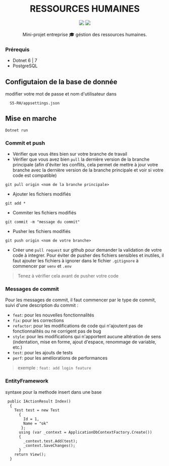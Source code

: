 <div align="center">
<h1> RESSOURCES HUMAINES </h1>
<img src="https://laboiteaoutilsdesrh.com/wp-content/uploads/2022/05/metier-ressource-humaine--840x473.png">
<img src="https://badgen.net/badge/status/development/green" >
<br> <br>
Mini-projet entreprise 🎓 géstion des ressources humaines.
</div>

### Prérequis

- Dotnet 6 | 7
- PostgreSQL

## Configutaion de la base de donnée

modifier votre mot de passe et nom d'utilisateur dans

```
  S5-RH/appsettings.json
```
## Mise en marche
```
Dotnet run
```
### Commit et push

- Vérifier que vous êtes bien sur votre branche de travail
- Vérifier que vous avez bien `pull` la dernière version de la branche principale (afin d'éviter les conflits,
  cela permet de mettre à jour votre branche avec la dernière version de la branche principale et voir si votre code est
  compatible)
```
git pull origin <nom de la branche principale>
```
- Ajouter les fichiers modifiés
```
git add *
```
- Commiter les fichiers modifiés
```
git commit -m "message du commit"
```
- Pusher les fichiers modifiés
```
git push origin <nom de votre branche>
```
- Créer une `pull request` sur github pour demander la validation de votre code à integrer.
Pour éviter de pusher des fichiers sensibles et inutiles, il faut ajouter les fichiers à ignorer dans le fichier `.gitignore` à commencer par `venv` et `.env`
> Tenez à vérifier cela avant de pusher votre code

### Messages de commit
Pour les messages de commit, il faut commencer par le type de commit, suivi d'une description du commit :
- `feat`: pour les nouvelles fonctionnalités
- `fix`: pour les corrections
- `refactor`: pour les modifications de code qui n'ajoutent pas de fonctionnalités ou ne corrigent pas de bug
- `style`: pour les modifications qui n'apportent aucune altération de sens (indentation, mise en forme, ajout d'espace, renommage de variable, etc.)
- `test`: pour les ajouts de tests
- `perf`: pour les améliorations de performances
> exemple : `feat: add login feature`

### EntityFramework

syntaxe pour la methode insert dans une base
```
 public IActionResult Index()
  {
    Test test = new Test
      {
        Id = 1,
        Name = "ok"
       };
      using (var _context = ApplicationDbContextFactory.Create())
      {
        _context.test.Add(test);
        _context.SaveChanges();   
      }
    return View();
  }
```